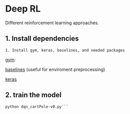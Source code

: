 # Deep RL
Different reinforcement learning approaches.

## 1. Install dependencies
    1. Install gym, keras, baselines, and needed packages
[gym](https://github.com/openai/gym):
    
[baselines](https://github.com/openai/baselines) (useful for enviroment preprocessing)

[keras](https://keras.io/)

## 2. train the model
```cd Deep-Q\ Learning
python dqn_cartPole-v0.py```
    
